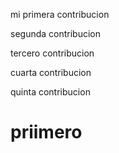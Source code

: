 mi primera contribucion

segunda contribucion

tercero contribucion

cuarta contribucion

quinta contribucion

# priimero
